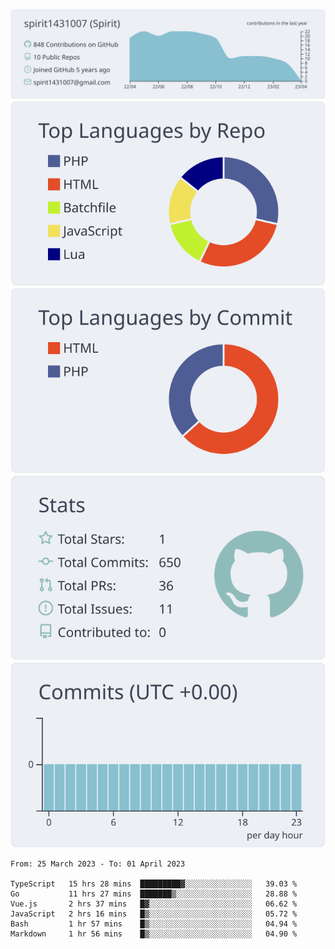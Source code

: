 [![](https://raw.githubusercontent.com/spirit1431007/spirit1431007/master/profile-summary-card-output/nord_bright/0-profile-details.svg)](https://git.io/spiritx)
[![](https://raw.githubusercontent.com/spirit1431007/spirit1431007/master/profile-summary-card-output/nord_bright/1-repos-per-language.svg)](https://git.io/spiritx) [![](https://raw.githubusercontent.com/spirit1431007/spirit1431007/master/profile-summary-card-output/nord_bright/2-most-commit-language.svg)](https://git.io/spiritx)
[![](https://raw.githubusercontent.com/spirit1431007/spirit1431007/master/profile-summary-card-output/nord_bright/3-stats.svg)](https://git.io/spiritx) [![](https://raw.githubusercontent.com/spirit1431007/spirit1431007/master/profile-summary-card-output/nord_bright/4-productive-time.svg)](https://git.io/spiritx)

<!--START_SECTION:waka-->

```text
From: 25 March 2023 - To: 01 April 2023

TypeScript   15 hrs 28 mins  █████████▓░░░░░░░░░░░░░░░   39.03 %
Go           11 hrs 27 mins  ███████▒░░░░░░░░░░░░░░░░░   28.88 %
Vue.js       2 hrs 37 mins   █▓░░░░░░░░░░░░░░░░░░░░░░░   06.62 %
JavaScript   2 hrs 16 mins   █▒░░░░░░░░░░░░░░░░░░░░░░░   05.72 %
Bash         1 hr 57 mins    █▒░░░░░░░░░░░░░░░░░░░░░░░   04.94 %
Markdown     1 hr 56 mins    █▒░░░░░░░░░░░░░░░░░░░░░░░   04.90 %
```

<!--END_SECTION:waka-->
